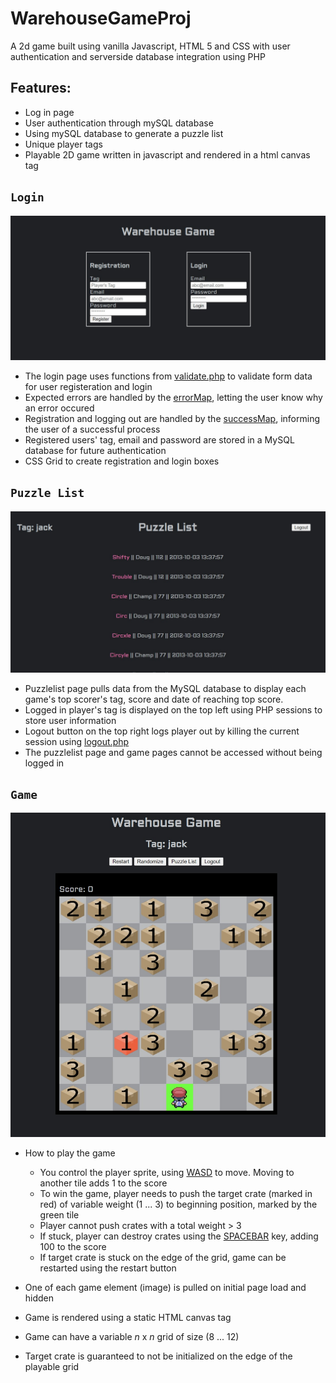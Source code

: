 # WarehouseGameProj
A 2d game built using vanilla Javascript, HTML 5 and CSS with user authentication and serverside database integration using PHP

## Features:
- Log in page 
- User authentication through mySQL database
- Using mySQL database to generate a puzzle list 
- Unique player tags
- Playable 2D game written in javascript and rendered in a html canvas tag

## `Login`
<img src="Screenshots/LoginPage.jpg">

- The login page uses functions from [validate.php](https://github.com/Cryst67/WarehouseGameProj/blob/main/util/validate.php) to validate form data for user registeration and login
- Expected errors are handled by the [errorMap](https://github.com/Cryst67/WarehouseGameProj/blob/main/util/errorMap.php), letting the user know why an error occured
- Registration and logging out are handled by the [successMap](https://github.com/Cryst67/WarehouseGameProj/blob/main/util/successMap.php), informing the user of a successful process
- Registered users' tag, email and password are stored in a MySQL database for future authentication
- CSS Grid to create registration and login boxes

## `Puzzle List`
<img src="Screenshots/puzzleList.jpg">

- Puzzlelist page pulls data from the MySQL database to display each game's top scorer's tag, score and date of reaching top score.
- Logged in player's tag is displayed on the top left using PHP sessions to store user information
- Logout button on the top right logs player out by killing the current session using [logout.php](https://github.com/Cryst67/WarehouseGameProj/blob/main/sessions/logout.php)
- The puzzlelist page and game pages cannot be accessed without being logged in

## `Game`
<img src="Screenshots/Game.jpg">

  - How to play the game
    - You control the player sprite, using <a href="https://en.wikipedia.org/wiki/Arrow_keys#WASD_keys" target="_blank" rel="noopener noreferrer">WASD</a> to move. Moving to another tile adds 1 to the score
    -  To win the game, player needs to push the target crate (marked in red) of variable weight (1 ... 3) to beginning position, marked by the green tile
    -  Player cannot push crates with a total weight > 3
    -  If stuck, player can destroy crates using the [SPACEBAR](https://en.wikipedia.org/wiki/Space_bar) key, adding 100 to the score
    -  If target crate is stuck on the edge of the grid, game can be restarted using the restart button
  
 - One of each game element (image) is pulled on initial page load and hidden
 - Game is rendered using a static HTML canvas tag
 - Game can have a variable *n* x *n* grid of size (8 ... 12)
 - Target crate is guaranteed to not be initialized on the edge of the playable grid


